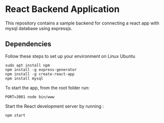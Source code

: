 # React Backend Application

This repository contains a sample backend for connecting a react app with mysql database using expressjs.

## Dependencies

Follow these steps to set up your environment on Linux Ubuntu


```
sudo apt install npm
npm install -g express-generator
npm install -g create-react-app
npm install mysql

```

To start the app, from the root folder run:
```
PORT=3001 node bin/www
```
Start the React development server by running :

```
npm start
```